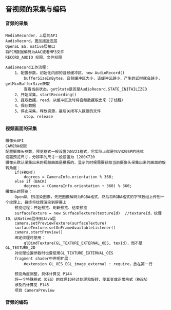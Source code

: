 
## 音视频的采集与编码


#### 音频的采集

    MediaRecorder，上层的API
    AudioRecord，更加接近底层
    OpenSL ES，native层接口
    将PCM数据编码为AAC或者MP3文件
    RECORD_AUDIO 权限，文件权限

    AudioRecord工作流程：
        1、配置参数，初始化内部的音频缓冲区，new AudioRecord()
            bufferSizeInBytes，音频缓冲区大小，该缓冲区越小，产生的延时就会越小，getMinBufferSize获取
            查看当前状态，getState是否是AudioRecord.STATE_INITAILIZED
        2、开始采集，startRecording()
        3、提取数据，read，从缓冲区及时将音频数据取出来（子线程）
        4、保存数据
        5、停止采集，释放资源，最后关闭写入数据的文件
            stop、release

#### 视频画面的采集

    摄像头API
    CAMERA权限
    配置摄像头参数，预览格式一般设置为NV21格式，它实际上就是YUV420SP的格式
    设置预览尺寸，分辨率的尺寸一般设置为 1280X720
    摄像头默认采集出来的视频画面是横板的，显示的时候需要获取当前摄像头采集出来的画面的旋转角度：
        if(FRONT)
            degrees = CameraInfo.orientation % 360;
        else if (BACK)
            degrees = (CameraInfo.orientation + 360) % 360;
    摄像头的预览：
        OpenGL ES渲染图像，先把图像解码为RGBA格式，然后将RGBA格式的字节数组上传到一个纹理上，最终将纹理渲染到屏幕上
        预览过程：开始预览、刷新预览、结束预览
        surfaceTexture = new SurfaceTexture(textureId)  //textureId，纹理ID，从Native层传到Java层
        camera.setPreviewTexture(surfaceTexture)
        surfaceTexture.setOnFrameAvailableListener()
        camera.startPreview()
        绑定纹理时使用：
            glBindTexture(GL_TEXTURE_EXTERNAL_OES, texId)，而不是GL_TEXTURE_2D
        对纹理设置参数时也要使用GL_TEXTURE_EXTERNAL_OES
        fragment shader中声明扩展：
            #extension GL_OES_EGL_image_external : require，放在第一行

        预览角度调整，具体计算见 P144
        将一个特殊格式（OES）的纹理ID经过处理和旋转，使其变成正常格式（RGBA）
        涉及的计算见 P145
        项目 CameraPreview

#### 音频的编码
